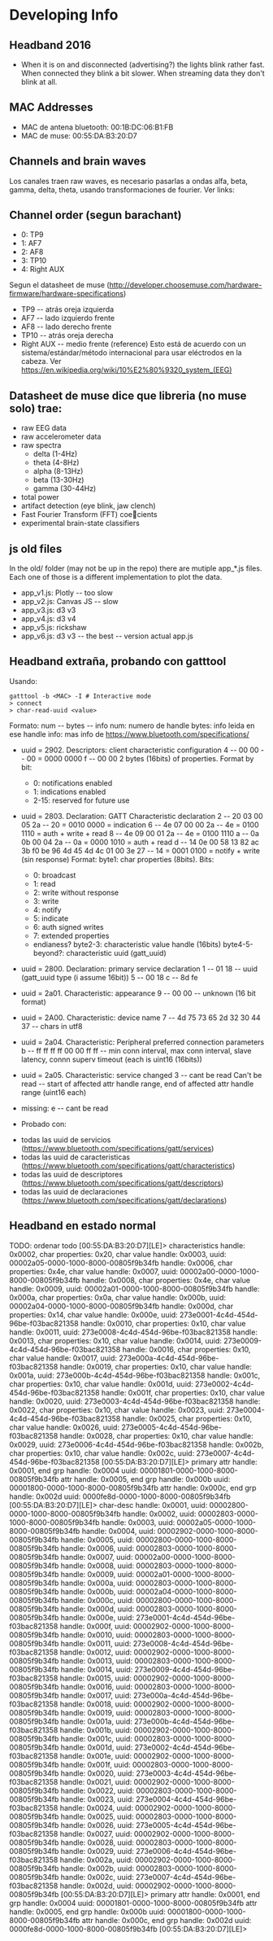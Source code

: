 # Developing Info

## Headband 2016
* When it is on and disconnected (advertising?) the lights blink rather fast. When connected they blink a bit slower. When streaming data they don't blink at all.

## MAC Addresses
* MAC de antena bluetooth: 00:1B:DC:06:B1:FB
* MAC de muse: 00:55:DA:B3:20:D7

## Channels and brain waves
Los canales traen raw waves, es necesario pasarlas a ondas alfa, beta, gamma, delta, theta, usando transformaciones de fourier. Ver links:

## Channel order (segun barachant)
* 0: TP9
* 1: AF7
* 2: AF8
* 3: TP10
* 4: Right AUX

Segun el datasheet de muse (http://developer.choosemuse.com/hardware-firmware/hardware-specifications)
* TP9 -- atrás oreja izquierda
* AF7 -- lado izquierdo frente
* AF8 -- lado derecho frente
* TP10 -- atrás oreja derecha
* Right AUX -- medio frente (reference)
Esto está de acuerdo con un sistema/estándar/método internacional para usar eléctrodos en la cabeza.
Ver https://en.wikipedia.org/wiki/10%E2%80%9320_system_(EEG)


## Datasheet de muse dice que libreria (no muse solo) trae:
* raw EEG data
* raw accelerometer data
* raw spectra
    * delta (1-4Hz)
    * theta (4-8Hz)
    * alpha (8-13Hz)
    * beta (13-30Hz)
    * gamma (30-44Hz)
* total power
* artifact detection (eye blink, jaw clench)
* Fast Fourier Transform (FFT) coecients
* experimental brain-state classifiers



## js old files
In the old/ folder (may not be up in the repo) there are mutiple app_*.js files. Each one of those is a different implementation to plot the data.
* app_v1.js: Plotly -- too slow
* app_v2.js: Canvas JS -- slow
* app_v3.js: d3 v3
* app_v4.js: d3 v4
* app_v5.js: rickshaw
* app_v6.js: d3 v3 -- the best -- version actual app.js



## Headband extraña, probando con gatttool
Usando:
```
gatttool -b <MAC> -I # Interactive mode
> connect
> char-read-uuid <value>
```
Formato: num -- bytes -- info
num: numero de handle
bytes: info leida en ese handle
info: mas info de https://www.bluetooth.com/specifications/

* uuid = 2902. Descriptors: client characteristic configuration
4 -- 00 00 -- 00 = 0000 0000
f -- 00 00
2 bytes (16bits) of properties. Format by bit:
  - 0: notifications enabled
  - 1: indications enabled
  - 2-15: reserved for future use


* uuid = 2803. Declaration: GATT Characteristic declaration
2 -- 20 03 00 05 2a -- 20 = 0010 0000 = indication
6 -- 4e 07 00 00 2a -- 4e = 0100 1110 = auth + write + read
8 -- 4e 09 00 01 2a -- 4e = 0100 1110
a -- 0a 0b 00 04 2a -- 0a = 0000 1010 = auth + read
d -- 14 0e 00 58 13 82 ac 3b f0 be 96 4d 45 4d 4c 01 00 3e 27 -- 14 = 0001 0100 = notify + write (sin response)
Format:
byte1: char properties (8bits). Bits:
  - 0: broadcast
  - 1: read
  - 2: write without response
  - 3: write
  - 4: notify
  - 5: indicate
  - 6: auth signed writes
  - 7: extended properties
  - endianess?
byte2-3: characteristic value handle (16bits)
byte4-5-beyond?: characteristic uuid (gatt_uuid)

* uuid = 2800. Declaration: primary service declaration
1 -- 01 18 -- uuid (gatt_uuid type (i assume 16bit))
5 -- 00 18
c -- 8d fe

* uuid = 2a01. Characteristic: appearance
9 -- 00 00 -- unknown (16 bit format)

* uuid = 2A00. Characteristic: device name
7 -- 4d 75 73 65 2d 32 30 44 37 -- chars in utf8

* uuid = 2a04. Characteristic: Peripheral preferred connection parameters
b -- ff ff ff ff 00 00 ff ff -- min conn interval, max conn interval, slave latency, connn superv timeout (each is uint16 (16bits))

* uuid = 2a05. Characteristic: service changed
3 -- cant be read
Can't be read -- start of affected attr handle range, end of affected attr handle range (uint16 each)

* missing:
e -- cant be read

* Probado con:
- todas las uuid de servicios (https://www.bluetooth.com/specifications/gatt/services)
- todas las uuid de caracteristicas (https://www.bluetooth.com/specifications/gatt/characteristics)
- todas las uuid de descriptores (https://www.bluetooth.com/specifications/gatt/descriptors)
- todas las uuid de declaraciones  (https://www.bluetooth.com/specifications/gatt/declarations)




## Headband en estado normal
TODO: ordenar todo
[00:55:DA:B3:20:D7][LE]> characteristics
handle: 0x0002, char properties: 0x20, char value handle: 0x0003, uuid: 00002a05-0000-1000-8000-00805f9b34fb
handle: 0x0006, char properties: 0x4e, char value handle: 0x0007, uuid: 00002a00-0000-1000-8000-00805f9b34fb
handle: 0x0008, char properties: 0x4e, char value handle: 0x0009, uuid: 00002a01-0000-1000-8000-00805f9b34fb
handle: 0x000a, char properties: 0x0a, char value handle: 0x000b, uuid: 00002a04-0000-1000-8000-00805f9b34fb
handle: 0x000d, char properties: 0x14, char value handle: 0x000e, uuid: 273e0001-4c4d-454d-96be-f03bac821358
handle: 0x0010, char properties: 0x10, char value handle: 0x0011, uuid: 273e0008-4c4d-454d-96be-f03bac821358
handle: 0x0013, char properties: 0x10, char value handle: 0x0014, uuid: 273e0009-4c4d-454d-96be-f03bac821358
handle: 0x0016, char properties: 0x10, char value handle: 0x0017, uuid: 273e000a-4c4d-454d-96be-f03bac821358
handle: 0x0019, char properties: 0x10, char value handle: 0x001a, uuid: 273e000b-4c4d-454d-96be-f03bac821358
handle: 0x001c, char properties: 0x10, char value handle: 0x001d, uuid: 273e0002-4c4d-454d-96be-f03bac821358
handle: 0x001f, char properties: 0x10, char value handle: 0x0020, uuid: 273e0003-4c4d-454d-96be-f03bac821358
handle: 0x0022, char properties: 0x10, char value handle: 0x0023, uuid: 273e0004-4c4d-454d-96be-f03bac821358
handle: 0x0025, char properties: 0x10, char value handle: 0x0026, uuid: 273e0005-4c4d-454d-96be-f03bac821358
handle: 0x0028, char properties: 0x10, char value handle: 0x0029, uuid: 273e0006-4c4d-454d-96be-f03bac821358
handle: 0x002b, char properties: 0x10, char value handle: 0x002c, uuid: 273e0007-4c4d-454d-96be-f03bac821358
[00:55:DA:B3:20:D7][LE]> primary
attr handle: 0x0001, end grp handle: 0x0004 uuid: 00001801-0000-1000-8000-00805f9b34fb
attr handle: 0x0005, end grp handle: 0x000b uuid: 00001800-0000-1000-8000-00805f9b34fb
attr handle: 0x000c, end grp handle: 0x002d uuid: 0000fe8d-0000-1000-8000-00805f9b34fb
[00:55:DA:B3:20:D7][LE]> char-desc
handle: 0x0001, uuid: 00002800-0000-1000-8000-00805f9b34fb
handle: 0x0002, uuid: 00002803-0000-1000-8000-00805f9b34fb
handle: 0x0003, uuid: 00002a05-0000-1000-8000-00805f9b34fb
handle: 0x0004, uuid: 00002902-0000-1000-8000-00805f9b34fb
handle: 0x0005, uuid: 00002800-0000-1000-8000-00805f9b34fb
handle: 0x0006, uuid: 00002803-0000-1000-8000-00805f9b34fb
handle: 0x0007, uuid: 00002a00-0000-1000-8000-00805f9b34fb
handle: 0x0008, uuid: 00002803-0000-1000-8000-00805f9b34fb
handle: 0x0009, uuid: 00002a01-0000-1000-8000-00805f9b34fb
handle: 0x000a, uuid: 00002803-0000-1000-8000-00805f9b34fb
handle: 0x000b, uuid: 00002a04-0000-1000-8000-00805f9b34fb
handle: 0x000c, uuid: 00002800-0000-1000-8000-00805f9b34fb
handle: 0x000d, uuid: 00002803-0000-1000-8000-00805f9b34fb
handle: 0x000e, uuid: 273e0001-4c4d-454d-96be-f03bac821358
handle: 0x000f, uuid: 00002902-0000-1000-8000-00805f9b34fb
handle: 0x0010, uuid: 00002803-0000-1000-8000-00805f9b34fb
handle: 0x0011, uuid: 273e0008-4c4d-454d-96be-f03bac821358
handle: 0x0012, uuid: 00002902-0000-1000-8000-00805f9b34fb
handle: 0x0013, uuid: 00002803-0000-1000-8000-00805f9b34fb
handle: 0x0014, uuid: 273e0009-4c4d-454d-96be-f03bac821358
handle: 0x0015, uuid: 00002902-0000-1000-8000-00805f9b34fb
handle: 0x0016, uuid: 00002803-0000-1000-8000-00805f9b34fb
handle: 0x0017, uuid: 273e000a-4c4d-454d-96be-f03bac821358
handle: 0x0018, uuid: 00002902-0000-1000-8000-00805f9b34fb
handle: 0x0019, uuid: 00002803-0000-1000-8000-00805f9b34fb
handle: 0x001a, uuid: 273e000b-4c4d-454d-96be-f03bac821358
handle: 0x001b, uuid: 00002902-0000-1000-8000-00805f9b34fb
handle: 0x001c, uuid: 00002803-0000-1000-8000-00805f9b34fb
handle: 0x001d, uuid: 273e0002-4c4d-454d-96be-f03bac821358
handle: 0x001e, uuid: 00002902-0000-1000-8000-00805f9b34fb
handle: 0x001f, uuid: 00002803-0000-1000-8000-00805f9b34fb
handle: 0x0020, uuid: 273e0003-4c4d-454d-96be-f03bac821358
handle: 0x0021, uuid: 00002902-0000-1000-8000-00805f9b34fb
handle: 0x0022, uuid: 00002803-0000-1000-8000-00805f9b34fb
handle: 0x0023, uuid: 273e0004-4c4d-454d-96be-f03bac821358
handle: 0x0024, uuid: 00002902-0000-1000-8000-00805f9b34fb
handle: 0x0025, uuid: 00002803-0000-1000-8000-00805f9b34fb
handle: 0x0026, uuid: 273e0005-4c4d-454d-96be-f03bac821358
handle: 0x0027, uuid: 00002902-0000-1000-8000-00805f9b34fb
handle: 0x0028, uuid: 00002803-0000-1000-8000-00805f9b34fb
handle: 0x0029, uuid: 273e0006-4c4d-454d-96be-f03bac821358
handle: 0x002a, uuid: 00002902-0000-1000-8000-00805f9b34fb
handle: 0x002b, uuid: 00002803-0000-1000-8000-00805f9b34fb
handle: 0x002c, uuid: 273e0007-4c4d-454d-96be-f03bac821358
handle: 0x002d, uuid: 00002902-0000-1000-8000-00805f9b34fb
[00:55:DA:B3:20:D7][LE]> primary
attr handle: 0x0001, end grp handle: 0x0004 uuid: 00001801-0000-1000-8000-00805f9b34fb
attr handle: 0x0005, end grp handle: 0x000b uuid: 00001800-0000-1000-8000-00805f9b34fb
attr handle: 0x000c, end grp handle: 0x002d uuid: 0000fe8d-0000-1000-8000-00805f9b34fb
[00:55:DA:B3:20:D7][LE]>
